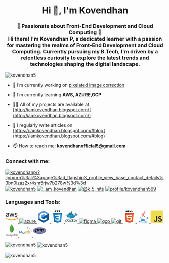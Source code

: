 <h1 align="center">Hi 👋, I'm Kovendhan</h1>
<h3 align="center">🌟 Passionate about Front-End Development and Cloud Computing 🌟<br> Hi there! I'm Kovendhan P, a dedicated learner with a passion for mastering the realms of Front-End Development and Cloud Computing. Currently pursuing my B.Tech, I'm driven by a relentless curiosity to explore the latest trends and technologies shaping the digital landscape.</h3>

<p align="left"> <img src="https://komarev.com/ghpvc/?username=kovendhan5&label=Profile%20views&color=0e75b6&style=flat" alt="kovendhan5" /> </p>

- 🔭 I’m currently working on [pixelated image correction](https://github.com/kovendhan5/intel-project)

- 🌱 I’m currently learning **AWS, AZURE,GCP**

- 👨‍💻 All of my projects are available at [http://iamkovendhan.blogspot.com/](http://iamkovendhan.blogspot.com/)

- 📝 I regularly write articles on [https://iamkovendhan.blogspot.com/#blog](https://iamkovendhan.blogspot.com/#blog)

- 📫 How to reach me: **kovendhanofficial5@gmail.com**

<h3 align="left">Connect with me:</h3>
<p align="left">
<a href="https://linkedin.com/in/kovendhanp/?lipi=urn%3ali%3apage%3ad_flagship3_profile_view_base_contact_details%3bn0izaz2xr4sm5rjw7b278w%3d%3d" target="blank"><img align="center" src="https://raw.githubusercontent.com/rahuldkjain/github-profile-readme-generator/master/src/images/icons/Social/linked-in-alt.svg" alt="kovendhanp/?lipi=urn%3ali%3apage%3ad_flagship3_profile_view_base_contact_details%3bn0izaz2xr4sm5rjw7b278w%3d%3d" height="30" width="40" /></a>
<a href="https://kaggle.com/kovendhan5" target="blank"><img align="center" src="https://raw.githubusercontent.com/rahuldkjain/github-profile-readme-generator/master/src/images/icons/Social/kaggle.svg" alt="kovendhan5" height="30" width="40" /></a>
<a href="https://instagram.com/i_am_kovendhan" target="blank"><img align="center" src="https://raw.githubusercontent.com/rahuldkjain/github-profile-readme-generator/master/src/images/icons/Social/instagram.svg" alt="i_am_kovendhan" height="30" width="40" /></a>
<a href="https://www.youtube.com/c/@k_5_hits" target="blank"><img align="center" src="https://raw.githubusercontent.com/rahuldkjain/github-profile-readme-generator/master/src/images/icons/Social/youtube.svg" alt="@k_5_hits" height="30" width="40" /></a>
<a href="https://www.hackerrank.com/profile/kovendhan569" target="blank"><img align="center" src="https://raw.githubusercontent.com/rahuldkjain/github-profile-readme-generator/master/src/images/icons/Social/hackerrank.svg" alt="profile/kovendhan569" height="30" width="40" /></a>
</p>

<h3 align="left">Languages and Tools:</h3>
<p align="left"> <a href="https://aws.amazon.com" target="_blank" rel="noreferrer"> <img src="https://raw.githubusercontent.com/devicons/devicon/master/icons/amazonwebservices/amazonwebservices-original-wordmark.svg" alt="aws" width="40" height="40"/> </a> <a href="https://azure.microsoft.com/en-in/" target="_blank" rel="noreferrer"> <img src="https://www.vectorlogo.zone/logos/microsoft_azure/microsoft_azure-icon.svg" alt="azure" width="40" height="40"/> </a> <a href="https://www.cprogramming.com/" target="_blank" rel="noreferrer"> <img src="https://raw.githubusercontent.com/devicons/devicon/master/icons/c/c-original.svg" alt="c" width="40" height="40"/> </a> <a href="https://www.w3schools.com/css/" target="_blank" rel="noreferrer"> <img src="https://raw.githubusercontent.com/devicons/devicon/master/icons/css3/css3-original-wordmark.svg" alt="css3" width="40" height="40"/> </a> <a href="https://www.docker.com/" target="_blank" rel="noreferrer"> <img src="https://raw.githubusercontent.com/devicons/devicon/master/icons/docker/docker-original-wordmark.svg" alt="docker" width="40" height="40"/> </a> <a href="https://www.figma.com/" target="_blank" rel="noreferrer"> <img src="https://www.vectorlogo.zone/logos/figma/figma-icon.svg" alt="figma" width="40" height="40"/> </a> <a href="https://cloud.google.com" target="_blank" rel="noreferrer"> <img src="https://www.vectorlogo.zone/logos/google_cloud/google_cloud-icon.svg" alt="gcp" width="40" height="40"/> </a> <a href="https://git-scm.com/" target="_blank" rel="noreferrer"> <img src="https://www.vectorlogo.zone/logos/git-scm/git-scm-icon.svg" alt="git" width="40" height="40"/> </a> <a href="https://www.w3.org/html/" target="_blank" rel="noreferrer"> <img src="https://raw.githubusercontent.com/devicons/devicon/master/icons/html5/html5-original-wordmark.svg" alt="html5" width="40" height="40"/> </a> <a href="https://www.java.com" target="_blank" rel="noreferrer"> <img src="https://raw.githubusercontent.com/devicons/devicon/master/icons/java/java-original.svg" alt="java" width="40" height="40"/> </a> <a href="https://developer.mozilla.org/en-US/docs/Web/JavaScript" target="_blank" rel="noreferrer"> <img src="https://raw.githubusercontent.com/devicons/devicon/master/icons/javascript/javascript-original.svg" alt="javascript" width="40" height="40"/> </a> <a href="https://www.mongodb.com/" target="_blank" rel="noreferrer"> <img src="https://raw.githubusercontent.com/devicons/devicon/master/icons/mongodb/mongodb-original-wordmark.svg" alt="mongodb" width="40" height="40"/> </a> <a href="https://www.mysql.com/" target="_blank" rel="noreferrer"> <img src="https://raw.githubusercontent.com/devicons/devicon/master/icons/mysql/mysql-original-wordmark.svg" alt="mysql" width="40" height="40"/> </a> <a href="https://www.php.net" target="_blank" rel="noreferrer"> <img src="https://raw.githubusercontent.com/devicons/devicon/master/icons/php/php-original.svg" alt="php" width="40" height="40"/> </a> </p>

<p><img align="left" src="https://github-readme-stats.vercel.app/api/top-langs?username=kovendhan5&show_icons=true&locale=en&layout=compact" alt="kovendhan5" /></p>

<p>&nbsp;<img align="center" src="https://github-readme-stats.vercel.app/api?username=kovendhan5&show_icons=true&locale=en" alt="kovendhan5" /></p>

<p><img align="center" src="https://github-readme-streak-stats.herokuapp.com/?user=kovendhan5&" alt="kovendhan5" /></p>

<!---
kovendhan5/kovendhan5 is a ✨ special ✨ repository because its `README.md` (this file) appears on your GitHub profile.
You can click the Preview link to take a look at your changes.
--->
